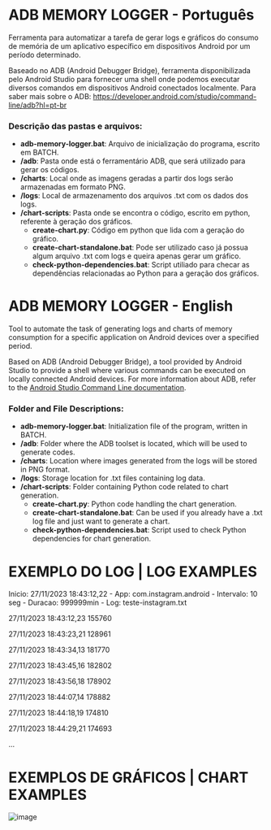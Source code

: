 # ADB MEMORY LOGGER - Português

Ferramenta para automatizar a tarefa de gerar logs e gráficos do consumo de memória de um aplicativo específico em dispositivos Android por um período determinado.

Baseado no ADB (Android Debugger Bridge), ferramenta disponibilizada pelo Android Studio para fornecer uma shell onde podemos executar diversos comandos em dispositivos Android conectados localmente.
Para saber mais sobre o ADB: https://developer.android.com/studio/command-line/adb?hl=pt-br

### Descrição das pastas e arquivos:

- **adb-memory-logger.bat**: Arquivo de inicialização do programa, escrito em BATCH.
- **/adb**: Pasta onde está o ferramentário ADB, que será utilizado para gerar os códigos.
- **/charts**: Local onde as imagens geradas a partir dos logs serão armazenadas em formato PNG.
- **/logs**: Local de armazenamento dos arquivos .txt com os dados dos logs.
- **/chart-scripts**: Pasta onde se encontra o código, escrito em python, referente à geração dos gráficos.
  - **create-chart.py**: Código em python que lida com a geração do gráfico.
  - **create-chart-standalone.bat**: Pode ser utilizado caso já possua algum arquivo .txt com logs e queira apenas gerar um gráfico.
  - **check-python-dependencies.bat**: Script utiliado para checar as dependências relacionadas ao Python para a geração dos gráficos.

# ADB MEMORY LOGGER - English

Tool to automate the task of generating logs and charts of memory consumption for a specific application on Android devices over a specified period.

Based on ADB (Android Debugger Bridge), a tool provided by Android Studio to provide a shell where various commands can be executed on locally connected Android devices.
For more information about ADB, refer to the [Android Studio Command Line documentation](https://developer.android.com/studio/command-line/adb?hl=en).

### Folder and File Descriptions:

- **adb-memory-logger.bat**: Initialization file of the program, written in BATCH.
- **/adb**: Folder where the ADB toolset is located, which will be used to generate codes.
- **/charts**: Location where images generated from the logs will be stored in PNG format.
- **/logs**: Storage location for .txt files containing log data.
- **/chart-scripts**: Folder containing Python code related to chart generation.
  - **create-chart.py**: Python code handling the chart generation.
  - **create-chart-standalone.bat**: Can be used if you already have a .txt log file and just want to generate a chart.
  - **check-python-dependencies.bat**: Script used to check Python dependencies for chart generation.

# EXEMPLO DO LOG | LOG EXAMPLES

Inicio: 27/11/2023 18:43:12,22 - App: com.instagram.android - Intervalo: 10 seg - Duracao: 999999min - Log: teste-instagram.txt

27/11/2023 18:43:12,23 155760

27/11/2023 18:43:23,21 128961

27/11/2023 18:43:34,13 181770

27/11/2023 18:43:45,16 182802

27/11/2023 18:43:56,18 178902

27/11/2023 18:44:07,14 178882

27/11/2023 18:44:18,19 174810

27/11/2023 18:44:29,21 174693

...

# EXEMPLOS DE GRÁFICOS | CHART EXAMPLES

![image](https://github.com/gusfonseca21/adb-memory-logger/assets/104652205/7a7831bc-af74-454f-8920-6f662f817a78)
